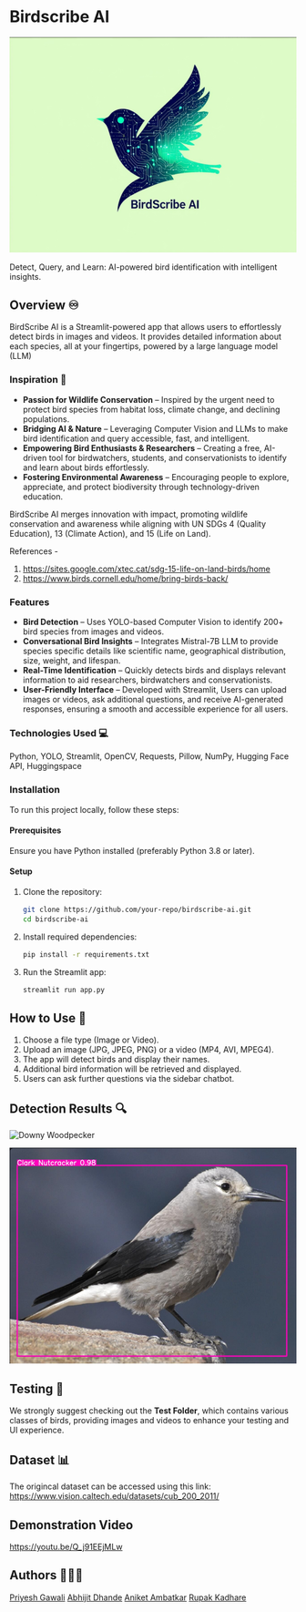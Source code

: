 # Birdscribe AI
![logo](assets/final_logo.png)

Detect, Query, and Learn: AI-powered bird identification with intelligent insights.

## Overview ♾️
BirdScribe AI is a Streamlit-powered app that allows users to effortlessly detect birds in images and videos. It provides detailed information about each species, all at your fingertips, powered by a large language model (LLM) 

### Inspiration 🌄
- **Passion for Wildlife Conservation** – Inspired by the urgent need to protect bird species from habitat loss, climate change, and declining populations.
- **Bridging AI & Nature** – Leveraging Computer Vision and LLMs to make bird identification and query accessible, fast, and intelligent.
- **Empowering Bird Enthusiasts & Researchers** – Creating a free, AI-driven tool for birdwatchers, students, and conservationists to identify and learn about birds effortlessly.
- **Fostering Environmental Awareness** – Encouraging people to explore, appreciate, and protect biodiversity through technology-driven education.
   
BirdScribe AI merges innovation with impact, promoting wildlife conservation and awareness while aligning with UN SDGs 4 (Quality Education), 13 (Climate Action), and 15 (Life on Land).

References -  
1. https://sites.google.com/xtec.cat/sdg-15-life-on-land-birds/home
2. https://www.birds.cornell.edu/home/bring-birds-back/

### Features 

- **Bird Detection** – Uses YOLO-based Computer Vision to identify 200+ bird species from images and videos.
- **Conversational Bird Insights** – Integrates Mistral-7B LLM to provide species specific details like scientific name, geographical distribution, size, weight, and lifespan.
- **Real-Time Identification** – Quickly detects birds and displays relevant information to aid researchers, birdwatchers and conservationists.
- **User-Friendly Interface** – Developed with Streamlit, Users can upload images or videos, ask additional questions, and receive AI-generated responses, ensuring a smooth and accessible experience for all users.

### Technologies Used 💻

Python, YOLO, Streamlit, OpenCV, Requests, Pillow, NumPy, Hugging Face API, Huggingspace

### Installation 

To run this project locally, follow these steps:

#### Prerequisites

Ensure you have Python installed (preferably Python 3.8 or later).

#### Setup

1. Clone the repository:
   ```sh
   git clone https://github.com/your-repo/birdscribe-ai.git
   cd birdscribe-ai
   ```
2. Install required dependencies:
   ```sh
   pip install -r requirements.txt
   ```
3. Run the Streamlit app:
   ```sh
   streamlit run app.py
   ```

## How to Use 📖

1. Choose a file type (Image or Video).
2. Upload an image (JPG, JPEG, PNG) or a video (MP4, AVI, MPEG4).
3. The app will detect birds and display their names.
4. Additional bird information will be retrieved and displayed.
5. Users can ask further questions via the sidebar chatbot.

## Detection Results 🔍

![Downy Woodpecker](assets/Downy_woodpecker.gif)

![Clark Nutcracker](assets/clark_nutcracker.png)


## Testing 🧪
We strongly suggest checking out the **Test Folder**, which contains various classes of birds, providing images and videos to enhance your testing and UI experience.

## Dataset 📊
The origincal dataset can be accessed using this link:
https://www.vision.caltech.edu/datasets/cub_200_2011/

## Demonstration Video
https://youtu.be/Q_j91EEjMLw

## Authors 🧑🏻‍💻 

[Priyesh Gawali](https://github.com/Roronoa-17)
[Abhijit Dhande](https://github.com/abhijit-8688)
[Aniket Ambatkar](https://github.com/AniketAmbatkar)
[Rupak Kadhare](https://github.com/RupakKadhare15)

